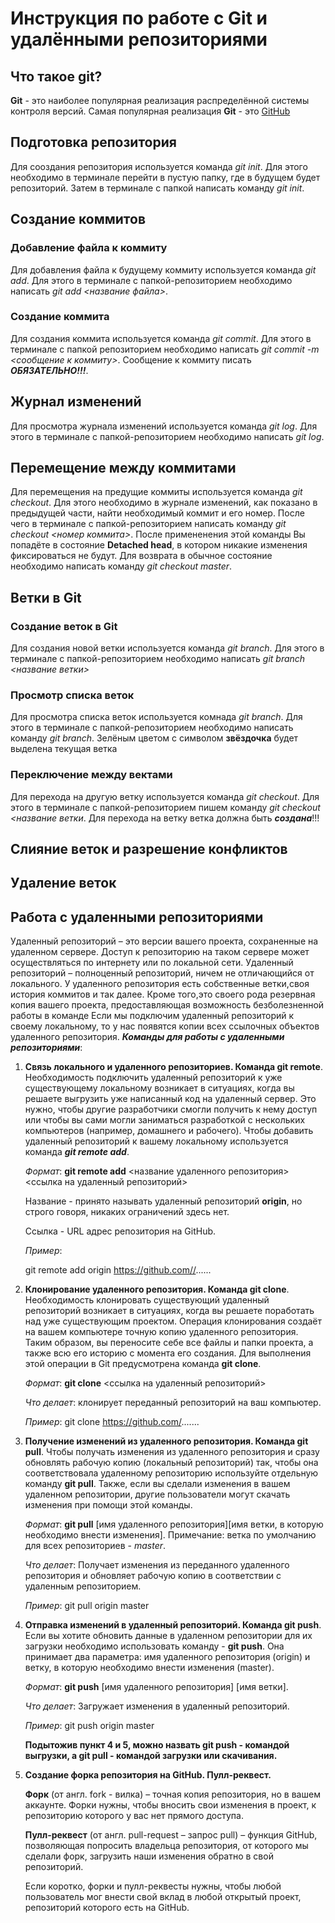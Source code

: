 # Инструкция по работе с Git и удалёнными репозиториями

## Что такое git?
**Git** - это наиболее популярная реализация распределённой системы контроля версий. Самая популярная реализация **Git** - это [GitHub](https://github.com/)

## Подготовка репозитория
Для сооздания репозитория используется команда *git init*. Для этого необходимо в терминале перейти в пустую папку, где в будущем будет репозиторий. Затем в терминале с папкой написать команду *git init*.

## Создание коммитов

### Добавление файла к коммиту
Для добавления файла к будущему коммиту используется команда *git add*. Для этого в терминале с папкой-репозиторием необходимо написать *git add <название файла>*.

### Создание коммита
Для создания коммита используется команда *git commit*. Для этого в терминале с папкой репозиторием необходимо написать *git commit -m <сообщение к коммиту>*. Сообщение к коммиту писать ***ОБЯЗАТЕЛЬНО!!!***.

## Журнал изменений
Для просмотра журнала изменений используется команда *git log*. Для этого в терминале с папкой-репозиторием необходимо написать *git log*.

## Перемещение между коммитами
Для перемещения на предущие коммиты используется команда *git checkout*. Для этого необходимо в журнале изменений, как показано в предыдущей части, найти необходимый коммит и его номер. После чего в терминале с папкой-репозиторием написать команду *git checkout <номер коммита>*. После примененения этой команды Вы попадёте в состояние **Detached head**, в котором никакие изменения фиксироваться не будут. Для возврата в обычное состояние необходимо написать команду *git checkout master*.

## Ветки в Git
### Создание веток в Git
Для создания новой ветки используется команда *git branch*. Для этого в терминале с папкой-репозиторием необходимо написать *git branch <название ветки>*
### Просмотр списка веток
Для просмотра списка веток используется комнада *git branch*. Для этого в терминале с папкой-репозиторием необходимо написать команду *git branch*. Зелёным цветом с символом **звёздочка** будет выделена текущая ветка

### Переключение между вектами
Для перехода на другую ветку используется команда *git checkout*. Для этого в терминале с папкой-репозиторием пишем команду *git checkout <название ветки*. Для перехода на ветку ветка должна быть ***создана***!!!

## Слияние веток и разрешение конфликтов

## Удаление веток

## Работа с удаленными репозиториями
Удаленный репозиторий – это версии вашего проекта, сохраненные на удаленном сервере. Доступ к репозиторию на таком сервере может осуществляться по интернету или по локальной сети.
Удаленный репозиторий – полноценный репозиторий, ничем не отличающийся от локального. У удаленного репозитория есть собственные ветки,своя история коммитов и так далее. Кроме того,это своего рода резервная копия вашего проекта, предоставляющая возможность безболезненной работы в команде
Если мы подключим удаленный репозиторий к своему локальному, то у нас появятся копии всех ссылочных объектов удаленного репозитория.
__*Команды для работы с удаленными репозиториями*__:
   
1. **Связь локального и удаленного репозиториев. Команда git remote**.
   Необходимость подключить удаленный репозиторий к уже существующему локальному возникает в ситуациях, когда вы решаете выгрузить уже написанный код на удаленный сервер. Это нужно, чтобы другие разработчики смогли получить к нему доступ или чтобы вы сами могли заниматься разработкой с нескольких компьютеров (например, домашнего и рабочего).
   Чтобы добавить удаленный репозиторий к вашему локальному используется команда **_git remote add_**.
   
   _Формат_: **git remote add** <название удаленного репозитория> <ссылка на удаленный репозиторий>

   Название - принято называть удаленный репозиторий **origin**, но строго говоря, никаких ограничений здесь нет.

   Ссылка - URL адрес репозитория на GitHub.

   _Пример_:

   git remote add origin https://github.com//......

2. **Клонирование удаленного репозитория. Команда git clone**.
   Необходимость клонировать существующий удаленный репозиторий возникает в ситуациях, когда вы решаете поработать над уже существующим проектом. Операция клонирования создаёт на вашем компьютере точную копию удаленного репозитория. Таким образом, вы переносите себе все файлы и папки проекта, а также всю его историю с момента его создания. Для выполнения этой операции в Git предусмотрена команда **git clone**.

   _Формат_: **git clone** <ссылка на удаленный репозиторий>

   _Что делает_: клонирует переданный репозиторий на ваш компьютер.

   _Пример_: git сlone https://github.com/.......

3. **Получение изменений из удаленного репозитория. Команда git pull**.
   Чтобы получать изменения из удаленного репозитория и сразу обновлять рабочую копию (локальный репозиторий) так, чтобы она соответствовала удаленному репозиторию используйте отдельную команду **git pull**. Также, если вы сделали изменения в вашем удаленном репозитории, другие пользователи могут скачать изменения при помощи этой команды.

   _Формат_: **git pull** [имя удаленного репозитория][имя ветки, в которую необходимо внести изменения]. 
   Примечание: ветка по умолчанию для всех репозиториев - _master_.

   _Что делает_: Получает изменения из переданного удаленного репозитория и обновляет рабочую копию в соответствии с удаленным репозиторием.

   _Пример_: git pull origin master
4. **Отправка изменений в удаленный репозиторий. Команда git push**.
   Если вы хотите обновить данные в удаленном репозитории для их загрузки необходимо использовать команду - **git push**. Она принимает два параметра: имя удаленного репозитория (origin) и ветку, в которую необходимо внести изменения (master).

   _Формат_: **git push** [имя удаленного репозитория] [имя ветки].

   _Что делает_: Загружает изменения в удаленный репозиторий.

   _Пример_: git push origin master

   **Подытожив пункт 4 и 5, можно назвать git push - командой выгрузки, а git pull - командой загрузки или скачивания.**

5. **Создание форка репозитория на GitHub. Пулл-реквест.**
   
   **Форк** (от англ. fork - вилка) – точная копия репозитория, но в вашем аккаунте. Форки нужны, чтобы вносить свои изменения в проект, к репозиторию которого у вас нет прямого доступа.

   **Пулл-реквест** (от англ. pull-request – запрос pull) – функция GitHub, позволяющая попросить владельца репозитория, от которого мы сделали форк, загрузить наши изменения обратно в свой репозиторий.

   Если коротко, форки и пулл-реквесты нужны, чтобы любой пользователь мог внести свой вклад в любой открытый проект, репозиторий которого есть на GitHub.
